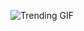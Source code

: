 ![Trending GIF](https://media2.giphy.com/media/v1.Y2lkPThiYjIxNzcyMTBtZTllajB2enU3ZzN4MnJtbzZ1d2x5ZDQ3eDFpd25oeDR2NGlhYSZlcD12MV9naWZzX3NlYXJjaCZjdD1n/566tFtJ7DQz1C0yg4c/giphy.gif)

